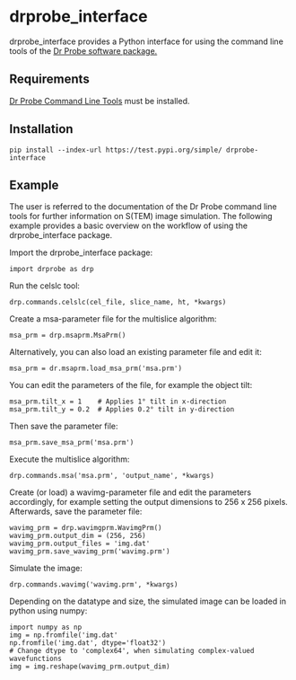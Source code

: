 # drprobe_interface

drprobe_interface provides a Python interface for using the command line tools of the [Dr Probe
software
package.](http://www.er-c.org/barthel/drprobe/)

## Requirements
[Dr Probe Command Line Tools](http://www.er-c.org/barthel/drprobe/drprobe-download.html) must be installed.

## Installation

    pip install --index-url https://test.pypi.org/simple/ drprobe-interface

## Example
The user is referred to the documentation of the Dr Probe command line tools for further
information on S(TEM) image simulation. The following example provides a basic overview on the
workflow of using the drprobe_interface package.

Import the drprobe_interface package:
    
    import drprobe as drp

Run the celslc tool:
    
    drp.commands.celslc(cel_file, slice_name, ht, *kwargs)
    
Create a msa-parameter file for the multislice algorithm:

    msa_prm = drp.msaprm.MsaPrm()

Alternatively, you can also load an existing parameter file and edit it:

    msa_prm = dr.msaprm.load_msa_prm('msa.prm')
    
You can edit the parameters of the file, for example the object tilt:

    msa_prm.tilt_x = 1    # Applies 1° tilt in x-direction
    msa_prm.tilt_y = 0.2  # Applies 0.2° tilt in y-direction
    
Then save the parameter file:

    msa_prm.save_msa_prm('msa.prm')
    
Execute the multislice algorithm:

    drp.commands.msa('msa.prm', 'output_name', *kwargs)

Create (or load) a wavimg-parameter file and edit the parameters accordingly, for example setting
the output dimensions to 256 x 256 pixels. Afterwards, save the parameter file:

    wavimg_prm = drp.wavimgprm.WavimgPrm()
    wavimg_prm.output_dim = (256, 256)
    wavimg_prm.output_files = 'img.dat'
    wavimg_prm.save_wavimg_prm('wavimg.prm')
    
Simulate the image:

    drp.commands.wavimg('wavimg.prm', *kwargs)

Depending on the datatype and size, the simulated image can be loaded in python using numpy:

    import numpy as np
    img = np.fromfile('img.dat'
    np.fromfile('img.dat', dtype='float32')
    # Change dtype to 'complex64', when simulating complex-valued wavefunctions
    img = img.reshape(wavimg_prm.output_dim)
  

